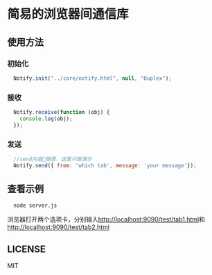 # 简易的浏览器间通信库

## 使用方法
### 初始化
```javascript
  Notify.init("../core/notify.html", null, "Duplex");
```

### 接收
```javascript
  Notify.receive(function (obj) {
    console.log(obj);
  });
```

### 发送
```javascript
  //send内容随意，这里只做演示
  Notify.send({ from: 'which tab', message: 'your message'});
```
## 查看示例
```bash
  node server.js
```
浏览器打开两个选项卡，分别输入[http://localhost:9090/test/tab1.html](http://localhost:9090/test/tab1.html{:target="_blank"})和[http://localhost:9090/test/tab2.html](http://localhost:9090/test/tab2.html{:target="_blank"})

## LICENSE
MIT